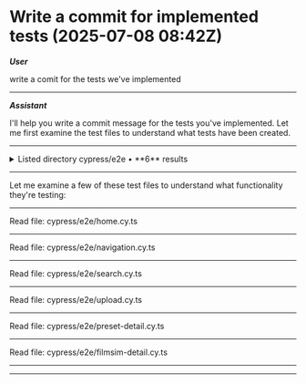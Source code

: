 <!-- Generated by SpecStory -->

# Write a commit for implemented tests (2025-07-08 08:42Z)

_**User**_

write a comit for the tests we've implemented

---

_**Assistant**_

I'll help you write a commit message for the tests you've implemented. Let me first examine the test files to understand what tests have been created.


---

<details>
            <summary>Listed directory cypress/e2e • **6** results</summary>
        
| Name |
|-------|
| 📄 `filmsim-detail.cy.ts` |
| 📄 `upload.cy.ts` |
| 📄 `home.cy.ts` |
| 📄 `navigation.cy.ts` |
| 📄 `search.cy.ts` |
| 📄 `preset-detail.cy.ts` |

</details>

---

Let me examine a few of these test files to understand what functionality they're testing:


---

Read file: cypress/e2e/home.cy.ts

---

Read file: cypress/e2e/navigation.cy.ts

---

Read file: cypress/e2e/search.cy.ts

---

Read file: cypress/e2e/upload.cy.ts

---

Read file: cypress/e2e/preset-detail.cy.ts

---

Read file: cypress/e2e/filmsim-detail.cy.ts

---



---

